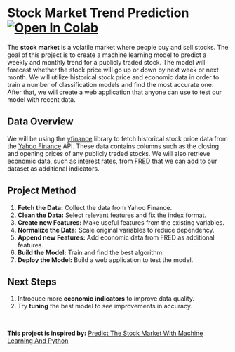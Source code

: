 # Stock Market Trend Prediction &nbsp; [![Open In Colab](https://colab.research.google.com/assets/colab-badge.svg)](https://colab.research.google.com/github/ianjure/stock-market-trend-prediction/blob/main/Stock_Market_Trend_Prediction_Notebook.ipynb)
The **stock market** is a volatile market where people buy and sell stocks. The goal of this project is to create a machine learning model to predict a weekly and monthly trend for a publicly traded stock. The model will forecast whether the stock price will go up or down by next week or next month. We will utilize historical stock price and economic data in order to train a number of classification models and find the most accurate one. After that, we will create a web application that anyone can use to test our model with recent data.

## Data Overview
We will be using the [yfinance](https://pypi.org/project/yfinance/) library to fetch historical stock price data from the [Yahoo Finance](https://finance.yahoo.com/) API. These data contains columns such as the closing and opening prices of any publicly traded stocks. We will also retrieve economic data, such as interest rates, from [FRED](https://fred.stlouisfed.org/docs/api/fred/#API) that we can add to our dataset as additional indicators.

## Project Method
1. **Fetch the Data:** Collect the data from Yahoo Finance.
2. **Clean the Data:** Select relevant features and fix the index format.
3. **Create new Features:** Make useful features from the existing variables.
4. **Normalize the Data:** Scale original variables to reduce dependency.
5. **Append new Features:** Add economic data from FRED as additional features.
6. **Build the Model:** Train and find the best algorithm.
7. **Deploy the Model:** Build a web application to test the model.

## Next Steps
1. Introduce more **economic indicators** to improve data quality.
2. Try **tuning** the best model to see improvements in accuracy.

<br>

**This project is inspired by:** [Predict The Stock Market With Machine Learning And Python](https://www.youtube.com/watch?v=1O_BenficgE)
